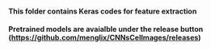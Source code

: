 #### This folder contains Keras codes for feature extraction
#### Pretrained models are avaialble under the release button (https://github.com/menglix/CNNsCelImages/releases)
